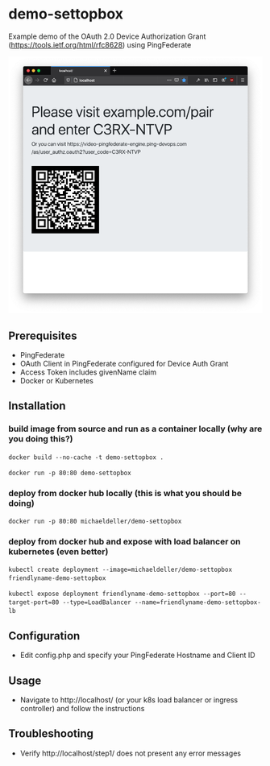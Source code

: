 # demo-settopbox

Example demo of the OAuth 2.0 Device Authorization Grant (https://tools.ietf.org/html/rfc8628) using PingFederate

![Example Screenshot](/images/example.png?raw=true)

## Prerequisites

* PingFederate
* OAuth Client in PingFederate configured for Device Auth Grant
* Access Token includes givenName claim
* Docker or Kubernetes

## Installation

### build image from source and run as a container locally (why are you doing this?)

``docker build --no-cache -t demo-settopbox .``

``docker run -p 80:80 demo-settopbox``

### deploy from docker hub locally (this is what you should be doing)

``docker run -p 80:80 michaeldeller/demo-settopbox``

### deploy from docker hub and expose with load balancer on kubernetes (even better)

``kubectl create deployment --image=michaeldeller/demo-settopbox friendlyname-demo-settopbox``

``kubectl expose deployment friendlyname-demo-settopbox --port=80 --target-port=80 --type=LoadBalancer --name=friendlyname-demo-settopbox-lb``

## Configuration

* Edit config.php and specify your PingFederate Hostname and Client ID

## Usage

* Navigate to http://localhost/ (or your k8s load balancer or ingress controller) and follow the instructions

## Troubleshooting

* Verify http://localhost/step1/ does not present any error messages